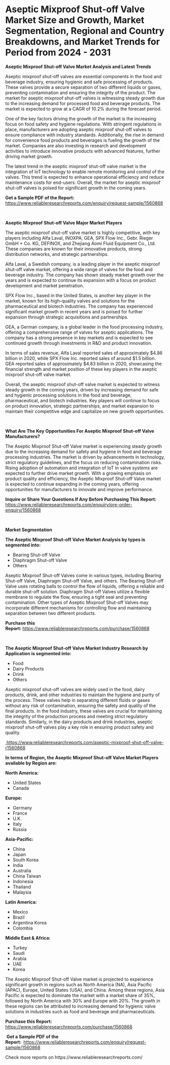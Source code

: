 <p><h1>Aseptic Mixproof Shut-off Valve Market Size and Growth, Market Segmentation, Regional and Country Breakdowns, and Market Trends for Period from 2024 -  2031</h1></p><p><strong>Aseptic Mixproof Shut-off Valve Market Analysis and Latest Trends</strong></p>
<p><p>Aseptic mixproof shut-off valves are essential components in the food and beverage industry, ensuring hygienic and safe processing of products. These valves provide a secure separation of two different liquids or gases, preventing contamination and ensuring the integrity of the product. The market for aseptic mixproof shut-off valves is witnessing steady growth due to the increasing demand for processed food and beverage products. The market is expected to grow at a CAGR of 10.2% during the forecast period.</p><p>One of the key factors driving the growth of the market is the increasing focus on food safety and hygiene regulations. With stringent regulations in place, manufacturers are adopting aseptic mixproof shut-off valves to ensure compliance with industry standards. Additionally, the rise in demand for convenience food products and beverages is fueling the growth of the market. Companies are also investing in research and development activities to introduce innovative products with advanced features, further driving market growth.</p><p>The latest trend in the aseptic mixproof shut-off valve market is the integration of IoT technology to enable remote monitoring and control of the valves. This trend is expected to enhance operational efficiency and reduce maintenance costs for end-users. Overall, the market for aseptic mixproof shut-off valves is poised for significant growth in the coming years.</p></p>
<p><strong>Get a Sample PDF of the Report:&nbsp;</strong> <a href="https://www.reliableresearchreports.com/enquiry/request-sample/1560868">https://www.reliableresearchreports.com/enquiry/request-sample/1560868</a></p>
<p>&nbsp;</p>
<p><strong>Aseptic Mixproof Shut-off Valve Major Market Players</strong></p>
<p><p>The aseptic mixproof shut-off valve market is highly competitive, with key players including Alfa Laval, INOXPA, GEA, SPX Flow Inc., Gebr. Rieger GmbH + Co. KG, DEFINOX, and Zhejiang Aomi Fluid Equipment Co., Ltd. These companies are known for their innovative products, strong distribution networks, and strategic partnerships.</p><p>Alfa Laval, a Swedish company, is a leading player in the aseptic mixproof shut-off valve market, offering a wide range of valves for the food and beverage industry. The company has shown steady market growth over the years and is expected to continue its expansion with a focus on product development and market penetration.</p><p>SPX Flow Inc., based in the United States, is another key player in the market, known for its high-quality valves and solutions for the pharmaceutical and biotech industries. The company has experienced significant market growth in recent years and is poised for further expansion through strategic acquisitions and partnerships.</p><p>GEA, a German company, is a global leader in the food processing industry, offering a comprehensive range of valves for aseptic applications. The company has a strong presence in key markets and is expected to see continued growth through investments in R&D and product innovation.</p><p>In terms of sales revenue, Alfa Laval reported sales of approximately $4.86 billion in 2020, while SPX Flow Inc. reported sales of around $1.5 billion. GEA reported sales of approximately $4.83 billion in 2020, showcasing the financial strength and market position of these key players in the aseptic mixproof shut-off valve market.</p><p>Overall, the aseptic mixproof shut-off valve market is expected to witness steady growth in the coming years, driven by increasing demand for safe and hygienic processing solutions in the food and beverage, pharmaceutical, and biotech industries. Key players will continue to focus on product innovation, strategic partnerships, and market expansion to maintain their competitive edge and capitalize on new growth opportunities.</p></p>
<p>&nbsp;</p>
<p><strong>What Are The Key Opportunities For Aseptic Mixproof Shut-off Valve Manufacturers?</strong></p>
<p><p>The Aseptic Mixproof Shut-off Valve market is experiencing steady growth due to the increasing demand for safety and hygiene in food and beverage processing industries. The market is driven by advancements in technology, strict regulatory guidelines, and the focus on reducing contamination risks. Rising adoption of automation and integration of IoT in valve systems are expected to further drive market growth. With a growing emphasis on product quality and efficiency, the Aseptic Mixproof Shut-off Valve market is expected to continue expanding in the coming years, offering opportunities for manufacturers to innovate and improve performance.</p></p>
<p><strong>Inquire or Share Your Questions If Any Before Purchasing This Report:</strong> <a href="https://www.reliableresearchreports.com/enquiry/pre-order-enquiry/1560868">https://www.reliableresearchreports.com/enquiry/pre-order-enquiry/1560868</a></p>
<p>&nbsp;</p>
<p><strong>Market Segmentation</strong></p>
<p><strong>The Aseptic Mixproof Shut-off Valve Market Analysis by types is segmented into:</strong></p>
<p><ul><li>Bearing Shut-off Valve</li><li>Diaphragm Shut-off Valve</li><li>Others</li></ul></p>
<p><p>Aseptic Mixproof Shut-off Valves come in various types, including Bearing Shut-off Valve, Diaphragm Shut-off Valve, and others. The Bearing Shut-off Valve uses rotating balls to control the flow of liquids, offering a reliable and durable shut-off solution. Diaphragm Shut-off Valves utilize a flexible membrane to regulate the flow, ensuring a tight seal and preventing contamination. Other types of Aseptic Mixproof Shut-off Valves may incorporate different mechanisms for controlling flow and maintaining separation between two different products.</p></p>
<p><strong>Purchase this Report:&nbsp;</strong><a href="https://www.reliableresearchreports.com/purchase/1560868">https://www.reliableresearchreports.com/purchase/1560868</a></p>
<p>&nbsp;</p>
<p><strong>The Aseptic Mixproof Shut-off Valve Market Industry Research by Application is segmented into:</strong></p>
<p><ul><li>Food</li><li>Dairy Products</li><li>Drink</li><li>Others</li></ul></p>
<p><p>Aseptic mixproof shut-off valves are widely used in the food, dairy products, drink, and other industries to maintain the hygiene and purity of the process. These valves help in separating different fluids or gases without any risk of contamination, ensuring the safety and quality of the final products. In the food industry, these valves are crucial for maintaining the integrity of the production process and meeting strict regulatory standards. Similarly, in the dairy products and drink industries, aseptic mixproof shut-off valves play a key role in ensuring product safety and quality.</p></p>
<p><a href="https://www.reliableresearchreports.com/aseptic-mixproof-shut-off-valve-r1560868">&nbsp;https://www.reliableresearchreports.com/aseptic-mixproof-shut-off-valve-r1560868</a></p>
<p><strong>In terms of Region, the Aseptic Mixproof Shut-off Valve Market Players available by Region are:</strong></p>
<p>
    <p> <strong> North America: </strong>
        <ul>
            <li>United States</li>
            <li>Canada</li>
        </ul>
        </p> 
    <p> <strong> Europe: </strong>
        <ul>
            <li>Germany</li>
            <li>France</li>
            <li>U.K.</li>
            <li>Italy</li>
            <li>Russia</li>
        </ul>
        </p> 
    <p> <strong> Asia-Pacific: </strong>
        <ul>
            <li>China</li>
            <li>Japan</li>
            <li>South Korea</li>
            <li>India</li>
            <li>Australia</li>
            <li>China Taiwan</li>
            <li>Indonesia</li>
            <li>Thailand</li>
            <li>Malaysia</li>
        </ul>
        </p> 
    <p> <strong> Latin America: </strong>
        <ul>
            <li>Mexico</li>
            <li>Brazil</li>
            <li>Argentina Korea</li>
            <li>Colombia</li>
        </ul>
        </p> 
    <p> <strong> Middle East & Africa: </strong>
        <ul>
            <li>Turkey</li>
            <li>Saudi</li>
            <li>Arabia</li>
            <li>UAE</li>
            <li>Korea</li>
        </ul>
    </p>
    </p>
<p><p>The Aseptic Mixproof Shut-off Valve market is projected to experience significant growth in regions such as North America (NA), Asia Pacific (APAC), Europe, United States (USA), and China. Among these regions, Asia Pacific is expected to dominate the market with a market share of 35%, followed by North America with 30% and Europe with 20%. The growth in these regions can be attributed to increasing demand for hygienic valve solutions in industries such as food and beverage and pharmaceuticals.</p></p>
<p><strong>Purchase this Report: </strong><a href="https://www.reliableresearchreports.com/purchase/1560868">https://www.reliableresearchreports.com/purchase/1560868</a></p>
<p>&nbsp;<strong>Get a Sample PDF of the Report:&nbsp;&nbsp;</strong><a href="https://www.reliableresearchreports.com/enquiry/request-sample/1560868">https://www.reliableresearchreports.com/enquiry/request-sample/1560868</a></p>
<p><strong></strong></p>
<p>Check more reports on https://www.reliableresearchreports.com/</p>